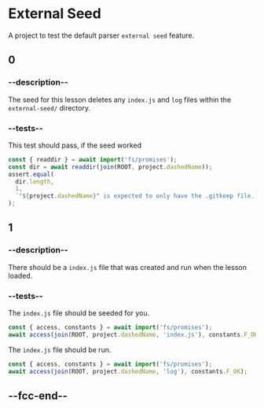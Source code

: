 # External Seed

A project to test the default parser `external seed` feature.

## 0

### --description--

The seed for this lesson deletes any `index.js` and `log` files within the `external-seed/` directory.

### --tests--

This test should pass, if the seed worked

```js
const { readdir } = await import('fs/promises');
const dir = await readdir(join(ROOT, project.dashedName));
assert.equal(
  dir.length,
  1,
  `"${project.dashedName}" is expected to only have the .gitkeep file.`
);
```

## 1

### --description--

There should be a `index.js` file that was created and run when the lesson loaded.

### --tests--

The `index.js` file should be seeded for you.

```js
const { access, constants } = await import('fs/promises');
await access(join(ROOT, project.dashedName, 'index.js'), constants.F_OK);
```

The `index.js` file should be run.

```js
const { access, constants } = await import('fs/promises');
await access(join(ROOT, project.dashedName, 'log'), constants.F_OK);
```

## --fcc-end--
